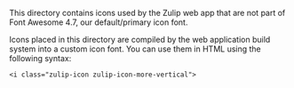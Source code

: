 This directory contains icons used by the Zulip web app that are not
part of Font Awesome 4.7, our default/primary icon font.

Icons placed in this directory are compiled by the web application
build system into a custom icon font. You can use them in HTML using
the following syntax:

`<i class="zulip-icon zulip-icon-more-vertical">`
